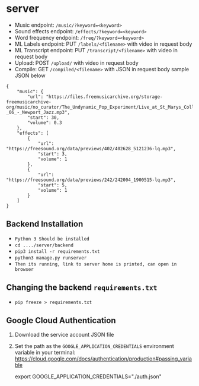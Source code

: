 # server

* Music endpoint: `/music/?keyword=<keyword>`
* Sound effects endpoint: `/effects/?keyword=<keyword>`
* Word frequency endpoint: `/freq/?keyword=<keyword>`
* ML Labels endpoint: PUT `/labels/<filename>` with video in request body
* ML Transcript endpoint: PUT `/transcript/<filename>` with video in request body
* Upload: POST `/upload/` with video in request body
* Compile: GET `/compiled/<filename>` with JSON in request body sample JSON below
```
{
    "music": {
        "url": "https://files.freemusicarchive.org/storage-freemusicarchive-org/music/no_curator/The_Undynamic_Pop_Experiment/Live_at_St_Marys_College_of_Maryland/The_Undynamic_Pop_Experiment_-_06_-_Newport_Jazz.mp3",
        "start": 30,
        "volume": 0.3
    },
    "effects": [
        {
            "url": "https://freesound.org/data/previews/402/402628_5121236-lq.mp3",
            "start": 3,
            "volume": 1
        },
        {
            "url": "https://freesound.org/data/previews/242/242004_1900515-lq.mp3",
            "start": 5,
            "volume": 1
        }
    ]
}
```

## Backend Installation
* `Python 3 Should be installed`
* `cd ..../server/backend`
* `pip3 install -r requirements.txt`
* `python3 manage.py runserver`
* `Then its running, link to server home is printed, can open in browser`

## Changing the backend `requirements.txt`

* `pip freeze > requirements.txt`

## Google Cloud Authentication

1. Download the service account JSON file

2. Set the path as the `GOOGLE_APPLICATION_CREDENTIALS` environment variable in your terminal: https://cloud.google.com/docs/authentication/production#passing_variable

    export GOOGLE_APPLICATION_CREDENTIALS="./auth.json"

